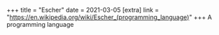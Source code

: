 +++
title = "Escher"
date = 2021-03-05
[extra]
link = "https://en.wikipedia.org/wiki/Escher_(programming_language)"
+++
A programming language

